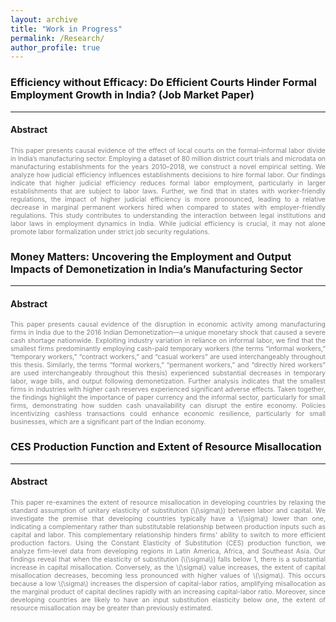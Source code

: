 ```yaml
---
layout: archive
title: "Work in Progress"
permalink: /Research/
author_profile: true
---
```



### Efficiency without Efficacy: Do Efficient Courts Hinder Formal Employment Growth in India? (Job Market Paper)
----

#### Abstract
<p style="font-size: 0.75em; color: grey; text-align: justify;">
This paper presents causal evidence of the effect of local courts on the formal–informal labor divide in India’s manufacturing sector. Employing a dataset of 80 million district court trials and microdata on manufacturing establishments for the years 2010–2018, we construct a novel empirical setting. We analyze how judicial efficiency influences establishments decisions to hire formal labor. Our findings indicate that higher judicial efficiency reduces formal labor employment, particularly in larger establishments that are subject to labor laws. Further, we find that in states with worker-friendly regulations, the impact of higher judicial efficiency is more pronounced, leading to a relative decrease in marginal permanent workers hired when compared to states with employer-friendly regulations. This study contributes to understanding the interaction between legal institutions and labor laws in employment dynamics in India. While judicial efficiency is crucial, it may not alone promote labor formalization under strict job security regulations.
</p>


### Money Matters: Uncovering the Employment and Output Impacts of Demonetization in India’s Manufacturing Sector
-----

#### Abstract
<p style="font-size: 0.75em; color: grey; text-align: justify;">
This paper presents causal evidence of the disruption in economic activity among manufacturing firms in India due to the 2016 Indian Demonetization—a unique monetary shock that caused a severe cash shortage nationwide. Exploiting industry variation in reliance on informal labor, we find that the smallest firms predominantly employing cash-paid temporary workers (the terms “informal workers,” “temporary workers,” “contract workers,” and “casual workers” are used interchangeably throughout this thesis. Similarly, the terms “formal workers,” “permanent workers,” and “directly hired workers” are used interchangeably throughout this thesis) experienced substantial decreases in temporary labor, wage bills, and output following demonetization. Further analysis indicates that the smallest firms in industries with higher cash reserves experienced significant adverse effects. Taken together, the findings highlight the importance of paper currency and the informal sector, particularly for small firms, demonstrating how sudden cash unavailability can disrupt the entire economy. Policies incentivizing cashless transactions could enhance economic resilience, particularly for small businesses, which are a significant part of the Indian economy.
</p>


### CES Production Function and Extent of Resource Misallocation
------

#### Abstract
<p style="font-size: 0.75em; color: grey; text-align: justify;">
This paper re-examines the extent of resource misallocation in developing countries by relaxing the standard assumption of unitary elasticity of substitution (\(\sigma\)) between labor and capital. We investigate the premise that developing countries typically have a \(\sigma\) lower than one, indicating a complementary rather than substitutable relationship between production inputs such as capital and labor. This complementary relationship hinders firms' ability to switch to more efficient production factors. Using the Constant Elasticity of Substitution (CES) production function, we analyze firm-level data from developing regions in Latin America, Africa, and Southeast Asia. Our findings reveal that when the elasticity of substitution (\(\sigma\)) falls below 1, there is a substantial increase in capital misallocation. Conversely, as the \(\sigma\) value increases, the extent of capital misallocation decreases, becoming less pronounced with higher values of \(\sigma\). This occurs because a low \(\sigma\) increases the dispersion of capital-labor ratios, amplifying misallocation as the marginal product of capital declines rapidly with an increasing capital-labor ratio. Moreover, since developing countries are likely to have an input substitution elasticity below one, the extent of resource misallocation may be greater than previously estimated.
</p>


<!-- 
  {% comment %}
  {% remove upper and lower brackets when you have a google profile to activate below comment %}
  <div class="wordwrap">You can also find my articles on <a href="{{site.author.googlescholar}}">my Google Scholar profile</a>.</div>
  {% endcomment %}
-->

